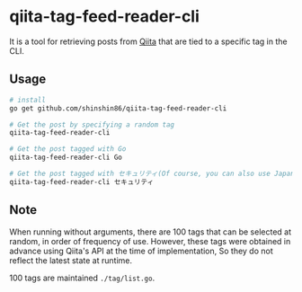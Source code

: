 # qiita-tag-feed-reader-cli

It is a tool for retrieving posts from [Qiita](https://qiita.com) that are tied to a specific tag in the CLI.



## Usage

```bash
# install
go get github.com/shinshin86/qiita-tag-feed-reader-cli

# Get the post by specifying a random tag
qiita-tag-feed-reader-cli

# Get the post tagged with Go
qiita-tag-feed-reader-cli Go

# Get the post tagged with セキュリティ(Of course, you can also use Japanese.)
qiita-tag-feed-reader-cli セキュリティ
```



## Note

When running without arguments, there are 100 tags that can be selected at random, in order of frequency of use.
However, these tags were obtained in advance using Qiita's API at the time of implementation, So they do not reflect the latest state at runtime.

100 tags are maintained `./tag/list.go`.

